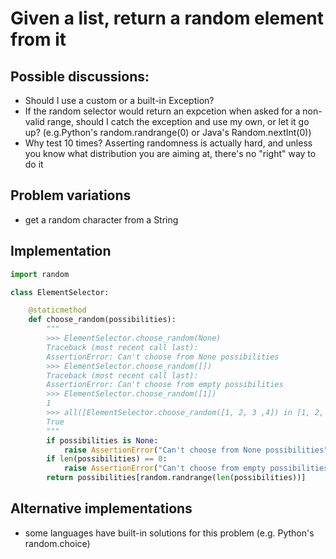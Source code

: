 # Given a list, return a random element from it

## Possible discussions:

- Should I use a custom or a built-in Exception?
- If the random selector would return an expcetion when asked for a non-valid range, should I catch the exception and use my own, or let it go up? (e.g.Python's random.randrange(0) or Java's Random.nextInt(0))
- Why test 10 times? Asserting randomness is actually hard, and unless you know what distribution you are aiming at, there's no "right" way to do it


## Problem variations

- get a random character from a String

## Implementation

```python
import random

class ElementSelector:

    @staticmethod
    def choose_random(possibilities):
        """
        >>> ElementSelector.choose_random(None)
        Traceback (most recent call last):
        AssertionError: Can't choose from None possibilities
        >>> ElementSelector.choose_random([])
        Traceback (most recent call last):
        AssertionError: Can't choose from empty possibilities
        >>> ElementSelector.choose_random([1])
        1
        >>> all([ElementSelector.choose_random([1, 2, 3 ,4]) in [1, 2, 3, 4] for _ in range(10)])
        True
        """
        if possibilities is None:
            raise AssertionError("Can't choose from None possibilities")
        if len(possibilities) == 0:
            raise AssertionError("Can't choose from empty possibilities")
        return possibilities[random.randrange(len(possibilities))]
```

## Alternative implementations

- some languages have built-in solutions for this problem (e.g. Python's random.choice)
